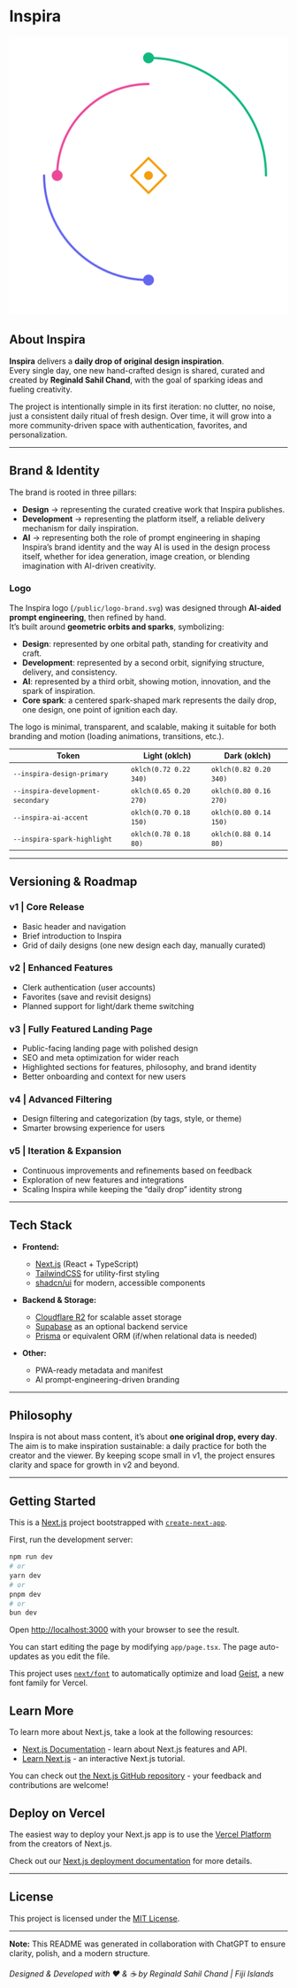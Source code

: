 # Inspira

![Inspira Brand Logo](public/logo-brand.svg)

## About Inspira

**Inspira** delivers a **daily drop of original design inspiration**.  
Every single day, one new hand-crafted design is shared, curated and created by **Reginald Sahil Chand**, with the goal of sparking ideas and fueling creativity.

The project is intentionally simple in its first iteration: no clutter, no noise, just a consistent daily ritual of fresh design. Over time, it will grow into a more community-driven space with authentication, favorites, and personalization.

---

## Brand & Identity

The brand is rooted in three pillars:

- **Design** → representing the curated creative work that Inspira publishes.
- **Development** → representing the platform itself, a reliable delivery mechanism for daily inspiration.
- **AI** → representing both the role of prompt engineering in shaping Inspira’s brand identity and the way AI is used in the design process itself, whether for idea generation, image creation, or blending imagination with AI-driven creativity.

### Logo

The Inspira logo (`/public/logo-brand.svg`) was designed through **AI-aided prompt engineering**, then refined by hand.  
It’s built around **geometric orbits and sparks**, symbolizing:

- **Design**: represented by one orbital path, standing for creativity and craft.
- **Development**: represented by a second orbit, signifying structure, delivery, and consistency.
- **AI**: represented by a third orbit, showing motion, innovation, and the spark of inspiration.
- **Core spark**: a centered spark-shaped mark represents the daily drop, one design, one point of ignition each day.

The logo is minimal, transparent, and scalable, making it suitable for both branding and motion (loading animations, transitions, etc.).

| Token                             | Light (oklch)          | Dark (oklch)           |
| --------------------------------- | ---------------------- | ---------------------- |
| `--inspira-design-primary`        | `oklch(0.72 0.22 340)` | `oklch(0.82 0.20 340)` |
| `--inspira-development-secondary` | `oklch(0.65 0.20 270)` | `oklch(0.80 0.16 270)` |
| `--inspira-ai-accent`             | `oklch(0.70 0.18 150)` | `oklch(0.80 0.14 150)` |
| `--inspira-spark-highlight`       | `oklch(0.78 0.18 80)`  | `oklch(0.88 0.14 80)`  |

---

## Versioning & Roadmap

### v1 | Core Release

- Basic header and navigation
- Brief introduction to Inspira
- Grid of daily designs (one new design each day, manually curated)

### v2 | Enhanced Features

- Clerk authentication (user accounts)
- Favorites (save and revisit designs)
- Planned support for light/dark theme switching

### v3 | Fully Featured Landing Page

- Public-facing landing page with polished design
- SEO and meta optimization for wider reach
- Highlighted sections for features, philosophy, and brand identity
- Better onboarding and context for new users

### v4 | Advanced Filtering

- Design filtering and categorization (by tags, style, or theme)
- Smarter browsing experience for users

### v5 | Iteration & Expansion

- Continuous improvements and refinements based on feedback
- Exploration of new features and integrations
- Scaling Inspira while keeping the “daily drop” identity strong

---

## Tech Stack

- **Frontend:**

  - [Next.js](https://nextjs.org/) (React + TypeScript)
  - [TailwindCSS](https://tailwindcss.com/) for utility-first styling
  - [shadcn/ui](https://ui.shadcn.com/) for modern, accessible components

- **Backend & Storage:**

  - [Cloudflare R2](https://developers.cloudflare.com/r2/) for scalable asset storage
  - [Supabase](https://supabase.com/) as an optional backend service
  - [Prisma](https://www.prisma.io/) or equivalent ORM (if/when relational data is needed)

- **Other:**
  - PWA-ready metadata and manifest
  - AI prompt-engineering-driven branding

---

## Philosophy

Inspira is not about mass content, it’s about **one original drop, every day**.  
The aim is to make inspiration sustainable: a daily practice for both the creator and the viewer. By keeping scope small in v1, the project ensures clarity and space for growth in v2 and beyond.

---

## Getting Started

This is a [Next.js](https://nextjs.org) project bootstrapped with [`create-next-app`](https://nextjs.org/docs/app/api-reference/cli/create-next-app).

First, run the development server:

```bash
npm run dev
# or
yarn dev
# or
pnpm dev
# or
bun dev
```

Open [http://localhost:3000](http://localhost:3000) with your browser to see the result.

You can start editing the page by modifying `app/page.tsx`. The page auto-updates as you edit the file.

This project uses [`next/font`](https://nextjs.org/docs/app/building-your-application/optimizing/fonts) to automatically optimize and load [Geist](https://vercel.com/font), a new font family for Vercel.

## Learn More

To learn more about Next.js, take a look at the following resources:

- [Next.js Documentation](https://nextjs.org/docs) - learn about Next.js features and API.
- [Learn Next.js](https://nextjs.org/learn) - an interactive Next.js tutorial.

You can check out [the Next.js GitHub repository](https://github.com/vercel/next.js) - your feedback and contributions are welcome!

## Deploy on Vercel

The easiest way to deploy your Next.js app is to use the [Vercel Platform](https://vercel.com/new?utm_medium=default-template&filter=next.js&utm_source=create-next-app&utm_campaign=create-next-app-readme) from the creators of Next.js.

Check out our [Next.js deployment documentation](https://nextjs.org/docs/app/building-your-application/deploying) for more details.

---

## License

This project is licensed under the [MIT License](LICENSE).

---

**Note:** This README was generated in collaboration with ChatGPT to ensure clarity, polish, and a modern structure.

###### Designed & Developed with ❤️ & ☕ by Reginald Sahil Chand | Fiji Islands
